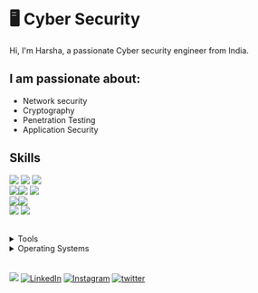 # 🖥 Cyber Security

Hi, I'm Harsha, a passionate Cyber security engineer from India.

## I am passionate about:

- Network security
- Cryptography
- Penetration Testing
- Application Security
## Skills

<img src="https://img.shields.io/badge/PHP-ff7851" /> <img src="https://img.shields.io/badge/HTML-44b2fb" /> 
<img src="https://img.shields.io/badge/CSS3 -ffc742" /> <br>
<img src="https://img.shields.io/badge/Javascript -563d7c" /><img src="https://img.shields.io/badge/Python -41b883" />
<img src="https://img.shields.io/badge/Networking -FF0000"/> <br>
<img src="https://img.shields.io/badge/Linux -1cc4b4" /><img src="https://img.shields.io/badge/Scripting -FF0000" />  
<img src="https://img.shields.io/badge/mySQL -ff7b19" /> <img src="https://img.shields.io/badge/unix -30a8fe" />

</br>
<details>
	<summary>Tools</summary>
	<ul>
    	<li>Metasploit</li>
		<li>Burp suite</li>
		<li>Nmap</li>
		<li>Wireshark</li>
    </ul>

</details>

<details>
	<summary>Operating Systems</summary>
	<ul>
		<li>Windows</li>
        <li>Linux</li>
	</ul>
</details>
</br>
</br>
<a href="https://harsha-ambati.github.io/Harsha/"><img src="https://img.shields.io/badge/🔽Download_My_CV-002366"/></a>
<a href="https://www.linkedin.com/in/harsha-ambati/"><img src="https://img.shields.io/badge/LinkedIn-%230077B5.svg?&style=flat-square&logo=linkedin&logoColor=white" alt="LinkedIn"></a>
<a href="https://www.instagram.com/harsha.ambati/"><img src="https://img.shields.io/badge/Instagram-%23E4405F.svg?&style=flat-square&logo=instagram&logoColor=white" alt="Instagram"></a>
<a href="https://twitter.com/harsha0x01"><img src="https://img.shields.io/badge/Twitter-%231877F2.svg?&style=flat-square&logo=twitter&logoColor=white" alt="twitter"></a>
